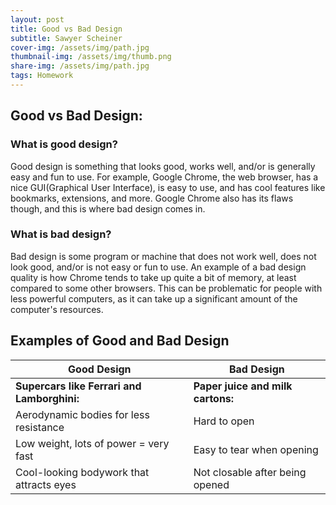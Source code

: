 ```yaml
---
layout: post
title: Good vs Bad Design
subtitle: Sawyer Scheiner
cover-img: /assets/img/path.jpg
thumbnail-img: /assets/img/thumb.png
share-img: /assets/img/path.jpg
tags: Homework
---
```


## Good vs Bad Design:

### What is good design?
Good design is something that looks good, works well, and/or is generally easy and fun to use. 
For example, Google Chrome, the web browser, has a nice GUI(Graphical User Interface), is easy to use, and has cool features like bookmarks, extensions, and more.
Google Chrome also has its flaws though, and this is where bad design comes in.
### What is bad design?
Bad design is some program or machine that does not work well, does not look good, and/or is not easy or fun to use. An example of a bad design quality is how Chrome tends to take up quite a bit of memory, at least compared to some other browsers. 
This can be problematic for people with less powerful computers, as it can take up a significant amount of the computer's resources.

## Examples of Good and Bad Design

| Good Design | Bad Design |
| ----------- | ---------- |
| **Supercars like Ferrari and Lamborghini:** | **Paper juice and milk cartons:** |
| Aerodynamic bodies for less resistance | Hard to open |
| Low weight, lots of power = very fast | Easy to tear when opening |
| Cool-looking bodywork that attracts eyes | Not closable after being opened |






